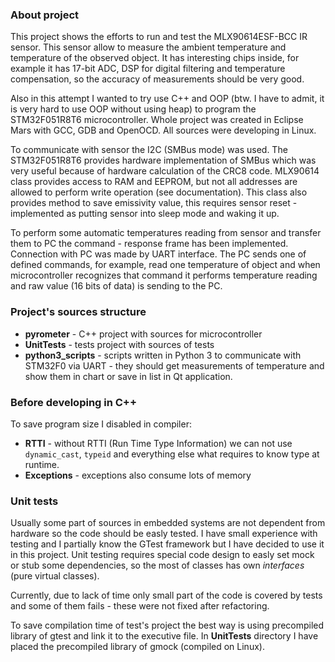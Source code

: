 

### About project
This project shows the efforts to run and test the MLX90614ESF-BCC IR sensor. This sensor allow to measure the ambient temperature and temperature of the observed object. It has interesting chips inside, for example it has 17-bit ADC, DSP for digital filtering and temperature compensation, so the accuracy of measurements should be very good.

Also in this attempt I wanted to try use C++ and OOP (btw. I have to admit, it is very hard to use OOP without using heap) to program the STM32F051R8T6 microcontroller. Whole project was created in Eclipse Mars with GCC, GDB and OpenOCD. All sources were developing in Linux.

To communicate with sensor the I2C (SMBus mode) was used. The STM32F051R8T6 provides hardware implementation of SMBus which
was very useful because of hardware calculation of the CRC8 code. MLX90614 class provides access to RAM and EEPROM, but not all addresses
are allowed to perform write operation (see documentation). This class also provides method to save emissivity value, this requires sensor reset - implemented as putting sensor into sleep mode and waking it up.


To perform some automatic temperatures reading from sensor and transfer them to PC  the command - response frame has been implemented.
Connection with PC was made by UART interface. The PC sends one of defined commands, for example, read one temperature of object and when microcontroller recognizes that command it performs temperature reading and raw value (16 bits of data) is sending to the PC.


### Project's sources structure

- **pyrometer** - C++ project with sources for microcontroller
- **UnitTests** - tests project with sources of tests
- **python3_scripts** - scripts written in Python 3 to communicate with STM32F0 via UART - they should get measurements of temperature and show them in chart or save in list in Qt application. 


### Before developing in C++

To save program size I disabled in compiler:
* **RTTI** - without RTTI (Run Time Type Information) we can not use `dynamic_cast`, `typeid` and everything else what requires to know type at runtime.
* **Exceptions** - exceptions also consume lots of memory


### Unit tests

Usually some part of sources in embedded systems are not dependent from hardware so the code should be easly tested. I have small experience with testing and I partially know the GTest framework but I have decided to use it in this project. Unit testing requires special code design to easly set mock or stub some dependencies, so the most of classes has own *interfaces* (pure virtual classes).

Currently, due to lack of time only small part of the code is covered by tests and some of them fails - these were not fixed after refactoring.

To save compilation time of test's project the best way is using precompiled library of gtest and link it to the executive file.
In **UnitTests** directory I have placed the precompiled library of gmock (compiled on Linux).
